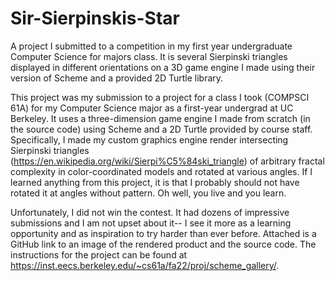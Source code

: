 # Sir-Sierpinskis-Star
A project I submitted to a competition in my first year undergraduate Computer Science for majors class. It is several Sierpinski triangles displayed in different orientations on a 3D game engine I made using their version of Scheme and a provided 2D Turtle library.

This project was my submission to a project for a class I took (COMPSCI 61A) for my Computer Science major as a first-year undergrad at UC Berkeley. It uses a three-dimension game engine I made from scratch (in the source code) using Scheme and a 2D Turtle provided by course staff. Specifically, I made my custom graphics engine render intersecting Sierpinski triangles (https://en.wikipedia.org/wiki/Sierpi%C5%84ski_triangle) of arbitrary fractal complexity in color-coordinated models and rotated at various angles. If I learned anything from this project, it is that I probably should not have rotated it at angles without pattern. Oh well, you live and you learn.

Unfortunately, I did not win the contest. It had dozens of impressive submissions and I am not upset about it-- I see it more as a learning opportunity and as inspiration to try harder than ever before. Attached is a GitHub link to an image of the rendered product and the source code. The instructions for the project can be found at https://inst.eecs.berkeley.edu/~cs61a/fa22/proj/scheme_gallery/.
